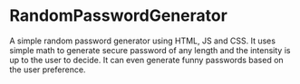 # RandomPasswordGenerator
A simple random password generator using HTML, JS and CSS.
It uses simple math to generate secure password of any length and the intensity is up to the user to decide. It can even generate funny passwords based 
on the user preference.
